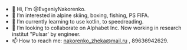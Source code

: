 - 👋 Hi, I’m @EvgeniyNakorenko.
- 👀 I’m interested in alpine skiing, boxing, fishing, PS FIFA.
- 🌱 I’m currently learning to use kotlin, to speedreading.
- 💞️ I’m looking to collaborate on Alphabet Inc. Now working in research institut "Pulsar' by engineer.
- 📫 How to reach me: nakorenko_zheka@mail.ru , 89636942629.

<!---
EvgeniyNakorenko/EvgeniyNakorenko is a ✨ special ✨ repository because its `README.md` (this file) appears on your GitHub profile.
You can click the Preview link to take a look at your changes.
--->
